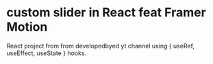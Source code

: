 # custom slider in React feat Framer Motion

React project from from developedbyed yt channel using { useRef, useEffect, useState } hooks.
